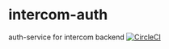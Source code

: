 # intercom-auth
auth-service for intercom backend
[![CircleCI](https://dl.circleci.com/status-badge/img/circleci/2Dr5F5MUafXVZJ9b1awEMk/4kt8nC2zXEWFT8SqAMQdtP/tree/main.svg?style=svg)](https://dl.circleci.com/status-badge/redirect/circleci/2Dr5F5MUafXVZJ9b1awEMk/4kt8nC2zXEWFT8SqAMQdtP/tree/main)